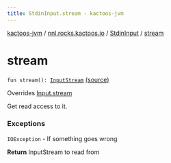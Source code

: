 ```yaml
---
title: StdinInput.stream - kactoos-jvm
---
```


[kactoos-jvm](../../index.html) / [nnl.rocks.kactoos.io](../index.html) / [StdinInput](index.html) / [stream](./stream.html)

# stream

`fun stream(): `[`InputStream`](http://docs.oracle.com/javase/8/docs/api/java/io/InputStream.html) [(source)](https://github.com/neonailol/kactoos/blob/master/kactoos-jvm/src/main/kotlin/nnl/rocks/kactoos/io/StdinInput.kt#L19)

Overrides [Input.stream](../../nnl.rocks.kactoos/-input/stream.html)

Get read access to it.

### Exceptions

`IOException` - If something goes wrong

**Return**
InputStream to read from

